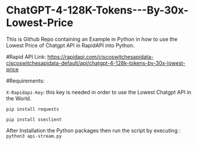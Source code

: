 # ChatGPT-4-128K-Tokens---By-30x-Lowest-Price
This is Github Repo containing an Example in Python in how to use the Lowest Price of Chatgpt API in RapidAPI into Python.


#Rapid API Link: https://rapidapi.com/ciscoswitchesapidata-ciscoswitchesapidata-default/api/chatgpt-4-128k-tokens-by-30x-lowest-price


#Requirements:


`X-Rapidapi-Key`: this key is needed in order to use the Lowest Chatgpt API in the World.

`pip install requests`


`pip install sseclient`

After Installation the Python packages then run the script by executing :
`python3 api-stream.py`

